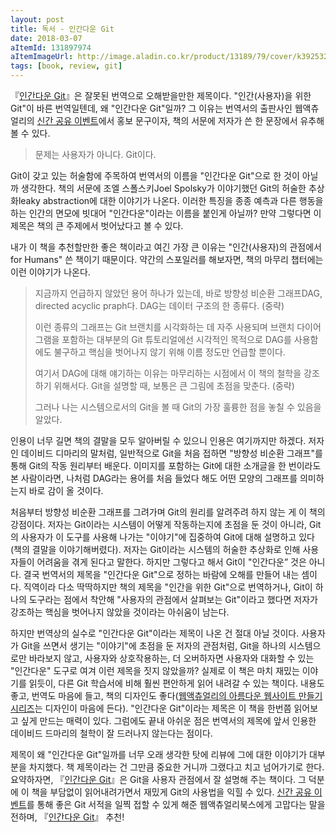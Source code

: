 ```yaml
---
layout: post
title: 독서 - 인간다운 Git
date: 2018-03-07
aItemId: 131897974
aItemImageUrl: http://image.aladin.co.kr/product/13189/79/cover/k392532498_1.jpg
tags: [book, review, git]
---
```


『[인간다운 Git](http://www.aladin.co.kr/shop/wproduct.aspx?ItemId=131897974&ttbkey=ttbvdoob0108002&COPYPaper=1)』은 잘못된 번역으로 오해받을만한 제목이다. "인간(사용자)을 위한 Git"이 바른 번역일텐데, 왜 "인간다운 Git"일까? 그 이유는 번역서의 출판사인 웹액츄얼리의 [신간 공유 이벤트](https://www.facebook.com/webactually/photos/a.10154919960617396.1073741838.297046352395/10154919960627396/?type=3&theater "웹액츄얼리 페이스북 이벤트 링크")에서 홍보 문구이자, 책의 서문에 저자가 쓴 한 문장에서 유추해볼 수 있다.

> 문제는 사용자가 아니다. Git이다.

Git이 갖고 있는 허술함에 주목하여 번역서의 이름을 "인간다운 Git"으로 한 것이 아닐까 생각한다. 책의 서문에 조엘 스폴스키Joel Spolsky가 이야기했던 Git의 허술한 추상화leaky abstraction에 대한 이야기가 나온다. 이러한 특징을 종종 예측과 다른 행동을 하는 인간의 면모에 빗대어 "인간다운"이라는 이름을 붙인게 아닐까? 만약 그렇다면 이 제목은 책의 큰 주제에서 벗어났다고 볼 수 있다.

내가 이 책을 추천할만한 좋은 책이라고 여긴 가장 큰 이유는 "인간(사용자)의 관점에서for Humans" 쓴 책이기 때문이다. 약간의 스포일러를 해보자면, 책의 마무리 챕터에는 이런 이야기가 나온다.

>지금까지 언급하지 않았던 용어 하나가 있는데, 바로 방향성 비순환 그래프DAG, directed acyclic praph다. DAG는 데이터 구조의 한 종류다. (중략)
>
>이런 종류의 그래프는 Git 브랜치를 시각화하는 데 자주 사용되며 브랜치 다이어그램을 포함하는 대부분의 Git 튜토리얼에선 시각적인 목적으로 DAG를 사용함에도 불구하고 핵심을 벗어나지 않기 위해 이름 정도만 언급할 뿐이다.
>
>여기서 DAG에 대해 얘기하는 이유는 마무리하는 시점에서 이 책의 철학을 강조하기 위해서다. Git을 설명할 때, 보통은 큰 그림에 초점을 맞춘다. (중략)
>
>그러나 나는 시스템으로서의 Git을 볼 때 Git의 가장 훌륭한 점을 놓칠 수 있음을 알았다.

인용이 너무 길면 책의 결말을 모두 알아버릴 수 있으니 인용은 여기까지만 하겠다. 저자인 데이비드 디마리의 말처럼, 일반적으로 Git을 처음 접하면 "방향성 비순환 그래프"를 통해 Git의 작동 원리부터 배운다. 이미지를 포함하는 Git에 대한 소개글을 한 번이라도 본 사람이라면, 나처럼 DAG라는 용어를 처음 들었다 해도 어떤 모양의 그래프를 의미하는지 바로 감이 올 것이다.

처음부터 방향성 비순환 그래프를 그려가며 Git의 원리를 알려주려 하지 않는 게 이 책의 강점이다. 저자는 Git이라는 시스템이 어떻게 작동하는지에 초점을 둔 것이 아니라, Git의 사용자가 이 도구를 사용해 나가는 "이야기"에 집중하여 Git에 대해 설명하고 있다(책의 결말을 이야기해버렸다). 저자는 Git이라는 시스템의 허술한 추상화로 인해 사용자들이 어려움을 겪게 된다고 말한다. 하지만 그렇다고 해서 Git이 "인간다운” 것은 아니다. 결국 번역서의 제목을 "인간다운 Git"으로 정하는 바람에 오해를 만들어 내는 셈이다. 직역이라 다소 딱딱하지만 책의 제목을 "인간을 위한 Git"으로 번역하거나, Git이 하나의 도구라는 점에서 착안해 "사용자의 관점에서 살펴보는 Git"이라고 했다면 저자가 강조하는 핵심을 벗어나지 않았을 것이라는 아쉬움이 남는다.

하지만 번역상의 실수로 "인간다운 Git"이라는 제목이 나온 건 절대 아닐 것이다. 사용자가 Git을 쓰면서 생기는 "이야기"에 초점을 둔 저자의 관점처럼, Git을 하나의 시스템으로만 바라보지 않고, 사용자와 상호작용하는, 더 오버하자면 사용자와 대화할 수 있는 "인간다운" 도구로 여겨 이런 제목을 짓지 않았을까? 실제로 이 책은 마치 재밌는 이야기를 읽듯이, 다른 Git 학습서에 비해 훨씬 편안하게 읽어 내려갈 수 있는 책이다. 내용도 좋고, 번역도 마음에 들고, 책의 디자인도 좋다([웹액츄얼리의 아름다운 웹사이트 만들기 시리즈](http://books.webactually.com/)는 디자인이 마음에 든다). "인간다운 Git"이라는 제목은 이 책을 한번쯤 읽어보고 싶게 만드는 매력이 있다. 그럼에도 끝내 아쉬운 점은 번역서의 제목에 앞서 인용한 데이비드 드마리의 철학이 잘 드러나지 않는다는 점이다.

제목이 왜 "인간다운 Git"일까를 너무 오래 생각한 탓에 리뷰에 그에 대한 이야기가 대부분을 차지했다. 책 제목이라는 건 그만큼 중요한 거니까 그랬다고 치고 넘어가기로 한다. 요약하자면, 『[인간다운 Git](http://www.aladin.co.kr/shop/wproduct.aspx?ItemId=131897974&ttbkey=ttbvdoob0108002&COPYPaper=1)』은 Git을 사용자 관점에서 잘 설명해 주는 책이다. 그 덕분에 이 책을 부담없이 읽어내려가면서 재밌게 Git의 사용법을 익힐 수 있다. [신간 공유 이벤트](https://www.facebook.com/webactually/photos/a.10154919960617396.1073741838.297046352395/10154919960627396/?type=3&theater "웹액츄얼리 페이스북 이벤트 링크")를 통해 좋은 Git 서적을 일찍 접할 수 있게 해준 웹액츄얼리북스에게 고맙다는 말을 전하며, 『[인간다운 Git](http://www.aladin.co.kr/shop/wproduct.aspx?ItemId=131897974&ttbkey=ttbvdoob0108002&COPYPaper=1)』 추천!
